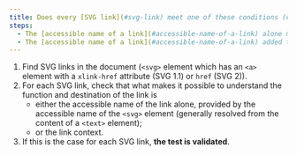 ```yaml
---
title: Does every [SVG link](#svg-link) meet one of these conditions (excluding special cases)?
steps:
  - The [accessible name of a link](#accessible-name-of-a-link) alone makes it possible to understand its function and destination.
  - The [accessible name of a link](#accessible-name-of-a-link) added to the [link context](#link-context) enables us to understand its function and destination.
---
```


1. Find SVG links in the document (`<svg>` element which has an `<a>` element with a `xlink-href` attribute (SVG 1.1) or `href` (SVG 2)).
2. For each SVG link, check that what makes it possible to understand the function and destination of the link is
   - either the accessible name of the link alone, provided by the accessible name of the `<svg>` element (generally resolved from the content of a `<text>` element);
   - or the link context.
3. If this is the case for each SVG link, **the test is validated**.
